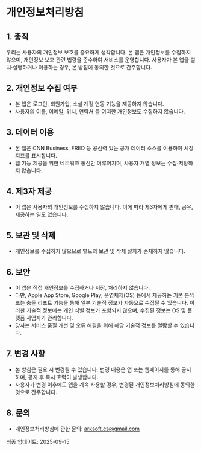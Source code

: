 # 개인정보처리방침

## 1. 총칙
우리는 사용자의 개인정보 보호를 중요하게 생각합니다. 본 앱은 개인정보를 수집하지 않으며, 개인정보 보호 관련 법령을 준수하여 서비스를 운영합니다. 사용자가 본 앱을 설치·실행하거나 이용하는 경우, 본 방침에 동의한 것으로 간주합니다.

## 2. 개인정보 수집 여부
- 본 앱은 로그인, 회원가입, 소셜 계정 연동 기능을 제공하지 않습니다.  
- 사용자의 이름, 이메일, 위치, 연락처 등 어떠한 개인정보도 수집하지 않습니다.  

## 3. 데이터 이용
- 본 앱은 CNN Business, FRED 등 공신력 있는 공개 데이터 소스를 이용하여 시장 지표를 표시합니다.  
- 앱 기능 제공을 위한 네트워크 통신만 이루어지며, 사용자 개별 정보는 수집·저장하지 않습니다.  

## 4. 제3자 제공
- 이 앱은 사용자의 개인정보를 수집하지 않습니다. 이에 따라 제3자에게 판매, 공유, 제공하는 일도 없습니다.  

## 5. 보관 및 삭제
- 개인정보를 수집하지 않으므로 별도의 보관 및 삭제 절차가 존재하지 않습니다.  

## 6. 보안
- 이 앱은 직접 개인정보를 수집하거나 저장, 처리하지 않습니다.  
- 다만, Apple App Store, Google Play, 운영체제(OS) 등에서 제공하는 기본 분석 또는 충돌 리포트 기능을 통해 일부 기술적 정보가 자동으로 수집될 수 있습니다. 이러한 기술적 정보에는 개인 식별 정보가 포함되지 않으며, 수집된 정보는 OS 및 플랫폼 사업자가 관리합니다.  
- 당사는 서비스 품질 개선 및 오류 해결을 위해 해당 기술적 정보를 열람할 수 있습니다.  

## 7. 변경 사항
- 본 방침은 필요 시 변경될 수 있습니다. 변경 내용은 앱 또는 웹페이지를 통해 공지하며, 공지 후 즉시 효력이 발생합니다.  
- 사용자가 변경 이후에도 앱을 계속 사용할 경우, 변경된 개인정보처리방침에 동의한 것으로 간주합니다.  

## 8. 문의
- 개인정보처리방침에 관한 문의: arksoft.cs@gmail.com  

최종 업데이트: 2025-09-15